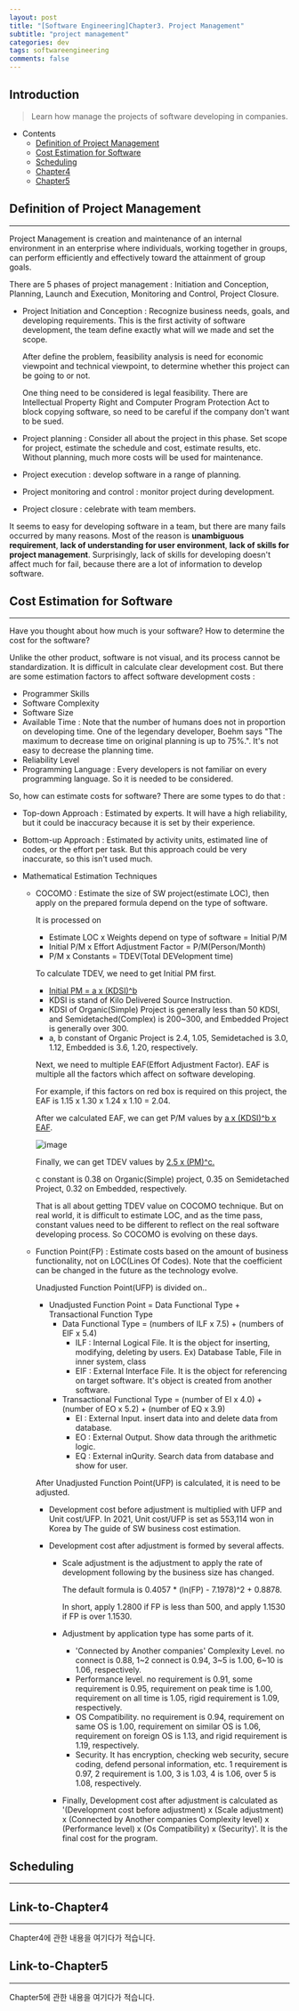 ```yaml
---
layout: post
title: "[Software Engineering]Chapter3. Project Management"
subtitle: "project management"
categories: dev
tags: softwareengineering
comments: false
---
```


## Introduction
> Learn how manage the projects of software developing in companies.

- Contents
	- [Definition of Project Management](#definition-of-project-management)
	- [Cost Estimation for Software](#cost-estimation-for-software)
	- [Scheduling](#scheduling)
	- [Chapter4](#link-to-chapter4)
	- [Chapter5](#link-to-chapter5)
  
## Definition of Project Management
---
Project Management is creation and maintenance of an internal environment in an enterprise where individuals, working together in groups, can perform efficiently and effectively toward the attainment of group goals.

There are 5 phases of project management : Initiation and Conception, Planning, Launch and Execution, Monitoring and Control, Project Closure.

- Project Initiation and Conception : Recognize business needs, goals, and developing requirements. This is the first activity of software development, the team define exactly what will we made and set the scope.

  After define the problem, feasibility analysis is need for economic viewpoint and technical viewpoint, to determine whether this project can be going to or not.

  One thing need to be considered is legal feasibility. There are Intellectual Property Right and Computer Program Protection Act to block copying software, so need to be careful if the company don't want to be sued.

- Project planning : Consider all about the project in this phase. Set scope for project, estimate the schedule and cost, estimate results, etc. Without planning, much more costs will be used for maintenance.

- Project execution : develop software in a range of planning.

- Project monitoring and control : monitor project during development.

- Project closure : celebrate with team members.

It seems to easy for developing software in a team, but there are many fails occurred by many reasons. Most of the reason is **unambiguous requirement**, **lack of understanding for user environment**, **lack of skills for project management**. Surprisingly, lack of skills for developing doesn't affect much for fail, because there are a lot of information to develop software.



## Cost Estimation for Software
---
Have you thought about how much is your software? How to determine the cost for the software?

Unlike the other product, software is not visual, and its process cannot be standardization. It is difficult in calculate clear development cost. But there are some estimation factors to affect software development costs :

- Programmer Skills
- Software Complexity
- Software Size
- Available Time : Note that the number of humans does not in proportion on developing time. One of the legendary developer, Boehm says "The maximum to decrease time on original planning is up to 75%.". It's not easy to decrease the planning time.
- Reliability Level
- Programming Language : Every developers is not familiar on every programming language. So it is needed to be considered.

So, how can estimate costs for software? There are some types to do that :

- Top-down Approach : Estimated by experts. It will have a high reliability, but it could be inaccuracy because it is set by their experience.

- Bottom-up Approach : Estimated by activity units, estimated line of codes, or the effort per task. But this approach could be very inaccurate, so this isn't used much.

- Mathematical Estimation Techniques

  - COCOMO : Estimate the size of SW project(estimate LOC), then apply on the prepared formula depend on the type of software.

    It is processed on

    - Estimate LOC x Weights depend on type of software = Initial P/M
    - Initial P/M x Effort Adjustment Factor = P/M(Person/Month)
    - P/M x Constants = TDEV(Total DEVelopment time)

    To calculate TDEV, we need to get Initial PM first.

    - <u>Initial PM = a x (KDSI)^b</u>
    - KDSI is stand of Kilo Delivered Source Instruction.
    - KDSI of Organic(Simple) Project is generally less than 50 KDSI, and Semidetached(Complex) is 200~300, and Embedded Project is generally over 300.
    - a, b constant of Organic Project is 2.4, 1.05, Semidetached is 3.0, 1.12, Embedded is 3.6, 1.20, respectively.

    Next, we need to multiple EAF(Effort Adjustment Factor). EAF is multiple all the factors which affect on software developing.

    For example, if this factors on red box is required on this project, the EAF is 1.15 x 1.30 x 1.24 x 1.10 = 2.04.

    After we calculated EAF, we can get P/M values by <u>a x (KDSI)^b x EAF</u>.

    ![image](https://github.com/yeosu623/yeosu623.github.io/assets/72304945/e3a31d23-1e8c-4ba2-a745-9ab012668f59)

    Finally, we can get TDEV values by <u>2.5 x (PM)^c.</u>

    c constant is 0.38 on Organic(Simple) project, 0.35 on Semidetached Project, 0.32 on Embedded, respectively.

    That is all about getting TDEV value on COCOMO technique. But on real world, it is difficult to estimate LOC, and as the time pass, constant values need to be different to reflect on the real software developing process. So COCOMO is evolving on these days.

  - Function Point(FP) : Estimate costs based on the amount of business functionality, not on LOC(Lines Of Codes). Note that the coefficient can be changed in the future as the technology evolve.

    Unadjusted Function Point(UFP) is divided on..

    - Unadjusted Function Point = Data Functional Type + Transactional Function Type
      - Data Functional Type = (numbers of ILF x 7.5) + (numbers of EIF x 5.4)
        - ILF : Internal Logical File. It is the object for inserting, modifying, deleting by users. Ex) Database Table, File in inner system, class
        - EIF : External Interface File. It is the object for referencing on target software. It's object is created from another software.
      - Transactional Functional Type = (number of EI x 4.0) + (number of EO x 5.2) + (number of EQ x 3.9)
        - EI : External Input. insert data into and delete data from database.
        - EO : External Output. Show data through the arithmetic logic.
        - EQ : External inQurity. Search data from database and show for user.

    After Unadjusted Function Point(UFP) is calculated, it is need to be adjusted.
    
    - Development cost before adjustment is multiplied with UFP and Unit cost/UFP. In 2021, Unit cost/UFP is set as 553,114 won in Korea by The guide of SW business cost estimation.
    
    - Development cost after adjustment is formed by several affects.
    
      - Scale adjustment is the adjustment to apply the rate of development following by the business size has changed.
    
        The default formula is 0.4057 * (ln(FP) - 7.1978)^2 + 0.8878.
    
        In short, apply 1.2800 if FP is less than 500, and apply 1.1530 if FP is over 1.1530.
    
      - Adjustment by application type has some parts of it.
    
        - 'Connected by Another companies' Complexity Level. no connect is 0.88, 1~2 connect is 0.94, 3~5 is 1.00, 6~10 is 1.06, respectively.
        - Performance level. no requirement is 0.91, some requirement is 0.95, requirement on peak time is 1.00, requirement on all time is 1.05, rigid requirement is 1.09, respectively.
        - OS Compatibility. no requirement is 0.94, requirement on same OS is 1.00, requirement on similar OS is 1.06, requirement on foreign OS is 1.13, and rigid requirement is 1.19, respectively.
        - Security. It has encryption, checking web security, secure coding, defend personal information, etc. 1 requirement is 0.97, 2 requirement is 1.00, 3 is 1.03, 4 is 1.06, over 5 is 1.08, respectively.
    
      - Finally, Development cost after adjustment is calculated as '(Development cost before adjustment) x (Scale adjustment) x (Connected by Another companies Complexity level) x (Performance level) x (Os Compatibility) x (Security)'. It is the final cost for the program.



## Scheduling
---






## Link-to-Chapter4  
---
Chapter4에 관한 내용을 여기다가 적습니다.  

## Link-to-Chapter5  
---
Chapter5에 관한 내용을 여기다가 적습니다.  